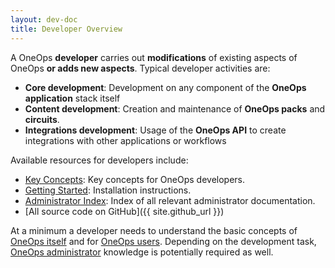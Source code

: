 ```yaml
---
layout: dev-doc
title: Developer Overview
---
```


A OneOps __developer__ carries out __modifications__ of existing aspects of OneOps __or adds new aspects__. Typical
developer activities are:

- __Core development__: Development on any component of the __OneOps application__ stack itself
- __Content development__: Creation and maintenance of __OneOps packs__ and __circuits__.
- __Integrations development__:  Usage of the __OneOps API__ to create integrations with other applications or workflows

Available resources for developers include:

- [Key Concepts](/developer/key-concepts): Key concepts for OneOps developers.
- [Getting Started](/developer/getting-started): Installation instructions.
- [Administrator Index](/developer/developer-index.html): Index of all relevant administrator documentation.
- [All source code on GitHub]({{ site.github_url }})

At a minimum a developer needs to understand the basic concepts of [OneOps itself](/general/about.html) and
for [OneOps users](/user/overview/). Depending on the development task, [OneOps administrator](/admin/overview)
knowledge is potentially required as well.

